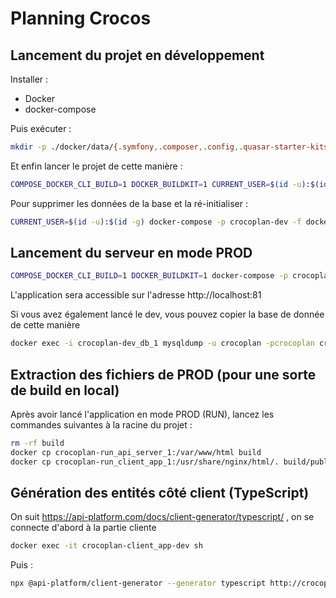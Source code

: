 # Planning Crocos
## Lancement du projet en développement
Installer :
- Docker
- docker-compose

Puis exécuter :
```bash
mkdir -p ./docker/data/{.symfony,.composer,.config,.quasar-starter-kits,.yarn,.cache,.npm} && touch docker/data/.yarnrc
```

Et enfin lancer le projet de cette manière :
```bash
COMPOSE_DOCKER_CLI_BUILD=1 DOCKER_BUILDKIT=1 CURRENT_USER=$(id -u):$(id -g) docker-compose -p crocoplan-dev -f docker/docker-compose-dev.yml up --build
```

Pour supprimer les données de la base et la ré-initialiser :
```bash
CURRENT_USER=$(id -u):$(id -g) docker-compose -p crocoplan-dev -f docker/docker-compose-dev.yml down --volumes
```

## Lancement du serveur en mode PROD
```bash
COMPOSE_DOCKER_CLI_BUILD=1 DOCKER_BUILDKIT=1 docker-compose -p crocoplan-run -f docker/docker-compose-run.yml up --build
```
L'application sera accessible sur l'adresse http://localhost:81

Si vous avez également lancé le dev, vous pouvez copier la base de donnée de cette manière
```bash
docker exec -i crocoplan-dev_db_1 mysqldump -u crocoplan -pcrocoplan crocoplan | docker exec -i crocoplan-run_db_1 mysql -u crocoplan -pcrocoplan crocoplan
```

## Extraction des fichiers de PROD (pour une sorte de build en local)
Après avoir lancé l'application en mode PROD (RUN), lancez les commandes suivantes à la racine du projet :
```bash
rm -rf build
docker cp crocoplan-run_api_server_1:/var/www/html build
docker cp crocoplan-run_client_app_1:/usr/share/nginx/html/. build/public/
```

## Génération des entités côté client (TypeScript)
On suit https://api-platform.com/docs/client-generator/typescript/ , on se connecte d'abord à la partie cliente
```bash
docker exec -it crocoplan-client_app-dev sh
```
Puis :
```bash
npx @api-platform/client-generator --generator typescript http://crocoplan-api_server-dev:8000/api src/
```
